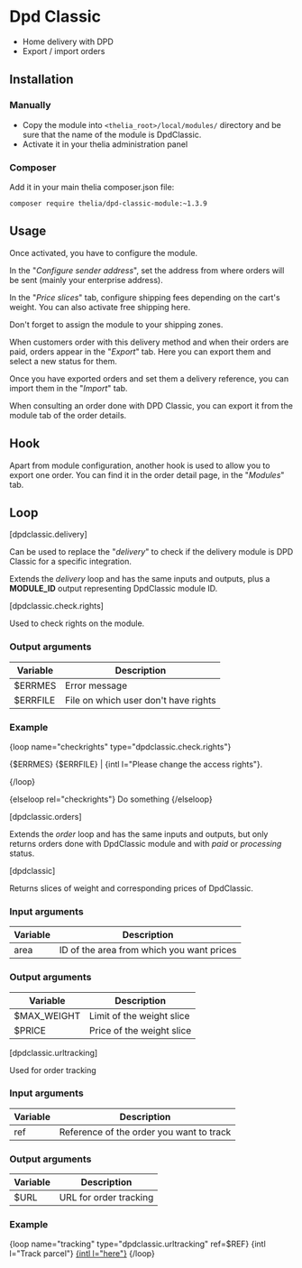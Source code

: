 # Dpd Classic

- Home delivery with DPD
- Export / import orders

## Installation

### Manually

* Copy the module into ```<thelia_root>/local/modules/``` directory and be sure that the name of the module is DpdClassic.
* Activate it in your thelia administration panel

### Composer

Add it in your main thelia composer.json file:

```
composer require thelia/dpd-classic-module:~1.3.9
```

## Usage

Once activated, you have to configure the module.

In the "*Configure sender address*", set the address from where orders will be sent (mainly your enterprise address).

In the "*Price slices*" tab, configure shipping fees depending on the cart's weight. You can also activate free shipping here.

Don't forget to assign the module to your shipping zones.

When customers order with this delivery method and when their orders are paid, orders appear in the "*Export*" tab. Here you can export them and select a new status for them.

Once you have exported orders and set them a delivery reference, you can import them in the "*Import*" tab.

When consulting an order done with DPD Classic, you can export it from the module tab of the order details.

## Hook

Apart from module configuration, another hook is used to allow you to export one order. You can find it in the order detail page, in the "*Modules*" tab.

## Loop

[dpdclassic.delivery]

Can be used to replace the "*delivery*" to check if the delivery module is DPD Classic for a specific integration.

Extends the *delivery* loop and has the same inputs and outputs, plus a **MODULE_ID** output representing DpdClassic module ID.

[dpdclassic.check.rights]

Used to check rights on the module.

### Output arguments

|Variable   |Description |
|---        |--- |
|$ERRMES    | Error message |
|$ERRFILE   | File on which user don't have rights |

### Example

{loop name="checkrights" type="dpdclassic.check.rights"}
    <div class="alert alert-danger">
        <p>{$ERRMES} {$ERRFILE} | {intl l="Please change the access rights"}.</p>
    </div>
{/loop}

{elseloop rel="checkrights"}
    Do something
{/elseloop}

[dpdclassic.orders]

Extends the *order* loop and has the same inputs and outputs, but only returns orders done with DpdClassic module and with *paid* or *processing* status.

[dpdclassic]

Returns slices of weight and corresponding prices of DpdClassic.

### Input arguments

|Variable   |Description |
|---        |--- |
|area       | ID of the area from which you want prices |

### Output arguments

|Variable   |Description |
|---        |--- |
|$MAX_WEIGHT| Limit of the weight slice |
|$PRICE     | Price of the weight slice |

[dpdclassic.urltracking]

Used for order tracking

### Input arguments

|Variable   |Description |
|---        |--- |
|ref        | Reference of the order you want to track |

### Output arguments

|Variable   |Description |
|---        |--- |
|$URL       | URL for order tracking |

### Example

{loop name="tracking" type="dpdclassic.urltracking" ref=$REF}
    {intl l="Track parcel"} <a href="{$URL}">{intl l="here"}</a>
{/loop}